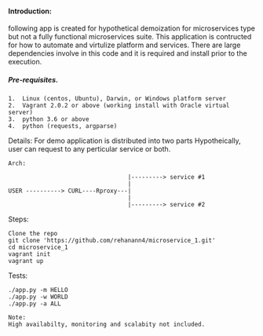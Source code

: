 <h4>Introduction:</h4>

following app is created for hypothetical demoization for microservices type but not a fully functional microservices suite.
This application is contructed for how to automate and virtulize platform and services.
There are large dependencies involve in this code and it is required and install prior to the execution.

<h5>Pre-requisites.</h5>

    1.  Linux (centos, Ubuntu), Darwin, or Windows platform server
    2.  Vagrant 2.0.2 or above (working install with Oracle virtual server)
    3.  python 3.6 or above 
    4.  python (requests, argparse)


Details:
For demo application is distributed into two parts Hypotheically, user can request to any perticular service or both.

```sequence
Arch:

                                  |---------> service #1
                                  |
USER ----------> CURL----Rproxy---|
                                  |
                                  |---------> service #2
```


Steps:
```
Clone the repo 
git clone 'https://github.com/rehanann4/microservice_1.git'
cd microservice_1
vagrant init
vagrant up
```
Tests:
```
./app.py -m HELLO
./app.py -w WORLD
./app.py -a ALL
```

```
Note:
High availabilty, monitoring and scalabity not included.
```